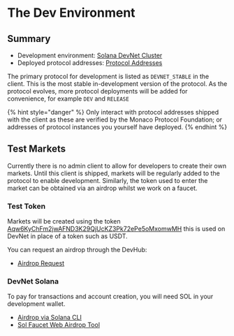 # The Dev Environment

## Summary

* Development environment: [Solana DevNet Cluster](https://docs.solana.com/clusters#devnet)
* Deployed protocol addresses: [Protocol Addresses](https://github.com/MonacoProtocol/client/blob/main/types/protocol.ts)

The primary protocol for development is listed as `DEVNET_STABLE` in the client. This is the most stable in-development version of the protocol. As the protocol evolves, more protocol deployments will be added for convenience, for example `DEV` and `RELEASE`

{% hint style="danger" %}
Only interact with protocol addresses shipped with the client as these are verified by the Monaco Protocol Foundation; or addresses of protocol instances you yourself have deployed.&#x20;
{% endhint %}

## Test Markets

Currently there is no admin client to allow for developers to create their own markets. Until this client is shipped, markets will be regularly added to the protocol to enable development. Similarly, the token used to enter the market can be obtained via an airdrop whilst we work on a faucet.

### Test Token

Markets will be created using the token [Aqw6KyChFm2jwAFND3K29QjUcKZ3Pk72ePe5oMxomwMH](https://solscan.io/token/Aqw6KyChFm2jwAFND3K29QjUcKZ3Pk72ePe5oMxomwMH?cluster=devnet) this is used on DevNet in place of a token such as USDT.&#x20;

You can request an airdrop through the DevHub:

* [Airdrop Request](https://github.com/MonacoProtocol/sdk/discussions/8)

### DevNet Solana

To pay for transactions and account creation, you will need SOL in your development wallet.&#x20;

* [Airdrop via Solana CLI](https://docs.solana.com/cli/usage#airdrop-sollamports)
* [Sol Faucet Web Airdrop Tool](https://solfaucet.com/)
